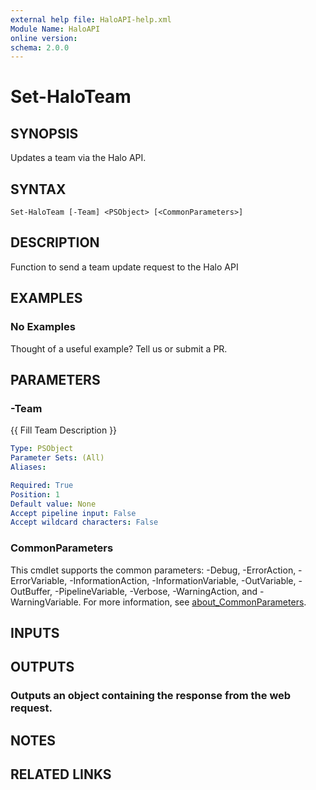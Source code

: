 ```yaml
---
external help file: HaloAPI-help.xml
Module Name: HaloAPI
online version:
schema: 2.0.0
---
```


# Set-HaloTeam

## SYNOPSIS
Updates a team via the Halo API.

## SYNTAX

```
Set-HaloTeam [-Team] <PSObject> [<CommonParameters>]
```

## DESCRIPTION
Function to send a team update request to the Halo API

## EXAMPLES

### No Examples

Thought of a useful example? Tell us or submit a PR.

## PARAMETERS

### -Team
{{ Fill Team Description }}

```yaml
Type: PSObject
Parameter Sets: (All)
Aliases:

Required: True
Position: 1
Default value: None
Accept pipeline input: False
Accept wildcard characters: False
```

### CommonParameters
This cmdlet supports the common parameters: -Debug, -ErrorAction, -ErrorVariable, -InformationAction, -InformationVariable, -OutVariable, -OutBuffer, -PipelineVariable, -Verbose, -WarningAction, and -WarningVariable. For more information, see [about_CommonParameters](http://go.microsoft.com/fwlink/?LinkID=113216).

## INPUTS

## OUTPUTS

### Outputs an object containing the response from the web request.
## NOTES

## RELATED LINKS
